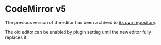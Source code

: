 # CodeMirror v5

The previous version of the editor has been archived to [its own repository](https://github.com/tangibleinc/tangible-codemirror-v5).

The old editor can be enabled by plugin setting until the new editor fully replaces it.
